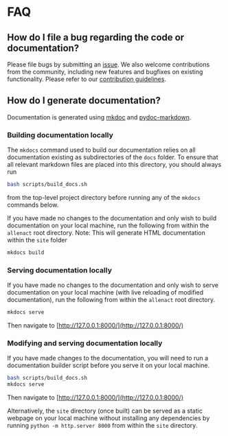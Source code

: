 # FAQ

## How do I file a bug regarding the code or documentation?

Please file bugs by submitting an [issue](https://github.com/allenai/allenact/issues). We also welcome contributions from the community, including new features and bugfixes on existing functionality. Please refer to our [contribution guidelines](CONTRIBUTING.md).

## How do I generate documentation?

Documentation is generated using [mkdoc](https://www.mkdocs.org/) and
[pydoc-markdown](https://pypi.org/project/pydoc-markdown/). 

### Building documentation locally

The `mkdocs` command used to build our documentation relies on all documentation existing
as subdirectories of the `docs` folder. To ensure that all relevant markdown files are placed into
this directory, you should always run

```bash
bash scripts/build_docs.sh
```

from the top-level project directory before running any of the `mkdocs` commands below. 

If you have made no changes to the documentation and only wish to build documentation on 
your local machine, run the following from within the `allenact` root directory. Note: This will generate HTML documentation within the `site` folder

```bash
mkdocs build
```

### Serving documentation locally

If you have made no changes to the documentation and only wish to serve documentation on your local
 machine (with live reloading of modified documentation), run the following from within the `allenact` root directory.
 
```bash
mkdocs serve
```

Then navigate to [http://127.0.0.1:8000/](http://127.0.0.1:8000/)

### Modifying and serving documentation locally

If you have made changes to the documentation, you will need to run a documentation builder script 
before you serve it on your local machine.

```bash
bash scripts/build_docs.sh
mkdocs serve
```

Then navigate to [http://127.0.0.1:8000/](http://127.0.0.1:8000/)

Alternatively, the `site` directory (once built) can be served as a static webpage on your local machine 
without installing any dependencies by running `python -m http.server 8000` from within the `site` directory.

